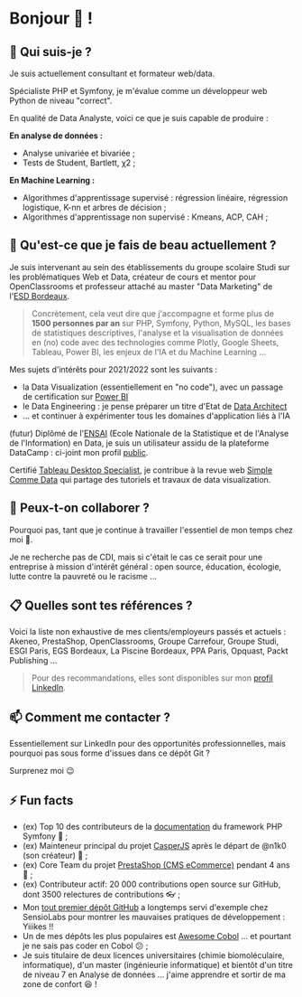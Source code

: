 # Bonjour 👋 !

## 🔭 Qui suis-je ?

Je suis actuellement consultant et formateur web/data.

Spécialiste PHP et Symfony, je m'évalue comme un développeur web Python de niveau "correct".

En qualité de Data Analyste, voici ce que je suis capable de produire :


__En analyse de données :__

* Analyse univariée et bivariée ;
* Tests de Student, Bartlett, χ2 ;

__En Machine Learning :__

* Algorithmes d'apprentissage supervisé : régression linéaire, régression logistique, K-nn et arbres de décision ;
* Algorithmes d'apprentissage non supervisé : Kmeans, ACP, CAH ;


## 🌱 Qu'est-ce que je fais de beau actuellement ?


Je suis intervenant au sein des établissements du groupe scolaire Studi sur les problématiques Web et Data, créateur de cours et mentor pour OpenClassrooms et professeur attaché au master "Data Marketing" de l'[ESD Bordeaux](https://ecole-du-digital.com/formations/mastere-data-marketing/).

> Concrètement, cela veut dire que j'accompagne et forme plus de **1500 personnes par an** sur PHP, Symfony, Python, MySQL, les bases de statistiques descriptives, l'analyse et la visualisation de données en (no) code avec des technologies comme Plotly, Google Sheets, Tableau, Power BI, les enjeux de l'IA et du Machine Learning ...

 
Mes sujets d'intérêts pour 2021/2022 sont les suivants :

* la Data Visualization (essentiellement en "no code"), avec un passage de certification sur [Power BI](https://powerbi.microsoft.com/fr-fr/)
* le Data Engineering : je pense préparer un titre d'Etat de [Data Architect](https://openclassrooms.com/fr/paths/64-data-architect)
* ... et continuer à expérimenter tous les domaines d'application liés à l'IA

(futur) Diplômé de l'[ENSAI](http://ensai.fr/) (Ecole Nationale de la Statistique et de l'Analyse de l'Information) en Data, je suis un utilisateur assidu de la plateforme DataCamp : ci-joint mon profil [public](https://www.datacamp.com/profile/mickaelandrieu).

Certifié [Tableau Desktop Specialist](https://www.youracclaim.com/badges/adf2541b-3d85-4b06-bf1c-3a6621886e0f?source=linked_in_profile), je contribue à la revue web [Simple Comme Data](https://medium.com/simple-comme-data) qui partage des tutoriels et travaux de data visualization.



## 👯 Peux-t-on collaborer ?

Pourquoi pas, tant que je continue à travailler l'essentiel de mon temps chez moi 👼.

Je ne recherche pas de CDI, mais si c'était le cas ce serait pour une entreprise à mission d'intérêt général : open source, éducation, écologie, lutte contre la pauvreté ou le racisme ...

## :clipboard: Quelles sont tes références ?

Voici la liste non exhaustive de mes clients/employeurs passés et actuels : Akeneo, PrestaShop, OpenClassrooms, Groupe Carrefour, Groupe Studi, ESGI Paris, EGS Bordeaux, La Piscine Bordeaux, PPA Paris, Opquast, Packt Publishing ...

> Pour des recommandations, elles sont disponibles sur mon [profil LinkedIn](https://www.linkedin.com/in/mickaelandrieu/).

## 📫 Comment me contacter ?

Essentiellement sur LinkedIn pour des opportunités professionnelles, mais pourquoi pas sous forme d'issues dans ce dépôt Git ?

Surprenez moi 😉

## ⚡ Fun facts

* (ex) Top 10 des contributeurs de la [documentation](https://github.com/symfony/symfony-docs) du framework PHP Symfony 🎵 ;
* (ex) Mainteneur principal du projet [CasperJS](https://github.com/casperjs/casperjs) après le départ de @n1k0 (son créateur) 👻 ;
* (ex) Core Team du projet [PrestaShop (CMS eCommerce)](https://github.com/prestashop/prestashop) pendant 4 ans 🐧 ;
* (ex) Contributeur actif: 20 000 contributions open source sur GitHub, dont 3500 relectures de contributions 👓 ;
* Mon [tout premier dépôt GitHub](https://github.com/mickaelandrieu/WePlayMusic.fr) a longtemps servi d'exemple chez SensioLabs pour montrer les mauvaises pratiques de développement : Yiiikes !!
* Un de mes dépôts les plus populaires est [Awesome Cobol](https://github.com/mickaelandrieu/awesome-cobol) ... et pourtant je ne sais pas coder en Cobol 😕 ;
* Je suis titulaire de deux licences universitaires (chimie biomoléculaire, informatique), d'un master (ingénieurie informatique) et bientôt d'un titre de niveau 7 en Analyse de données ... j'aime apprendre et sortir de ma zone de confort 😆 !
